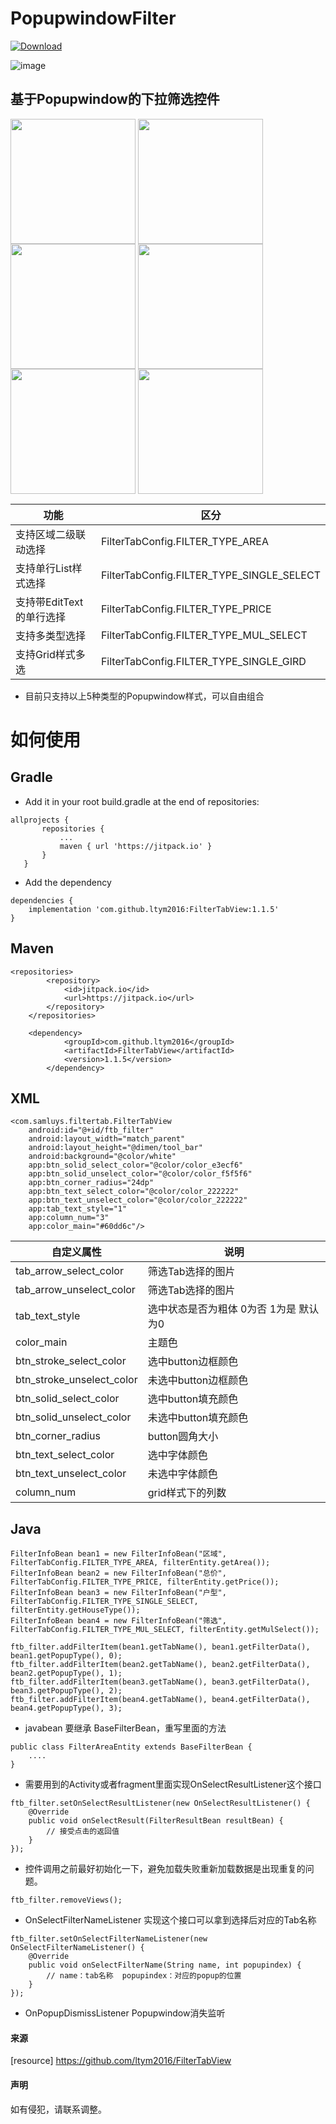 # PopupwindowFilter


[![Download](https://img.shields.io/badge/DownloadApp-2.1M-ff69b4.svg) ](https://www.lanzous.com/i7mn71a)

![image](download_qrcode.png)

## 基于Popupwindow的下拉筛选控件
<img src="https://github.com/maiduoduo/PopupwindowFilter/blob/master/video2gif_20180713_144109.gif" width="200"  align=center /> <img src="https://github.com/maiduoduo/PopupwindowFilter/blob/master/Screenshot1.png" width="200"  align=center /> <img src="https://github.com/maiduoduo/PopupwindowFilter/blob/master/Screenshot2.png" width="200"  align=center />
<img src="https://github.com/maiduoduo/PopupwindowFilter/blob/master/Screenshot3.png" width="200"  align=center /> <img src="https://github.com/maiduoduo/PopupwindowFilter/blob/master/Screenshot4.png" width="200"  align=center /> <img src="https://github.com/maiduoduo/PopupwindowFilter/blob/master/Screenshot5.png" width="200"  align=center />


功能|区分
---|---
支持区域二级联动选择| FilterTabConfig.FILTER_TYPE_AREA
支持单行List样式选择 |FilterTabConfig.FILTER_TYPE_SINGLE_SELECT
支持带EditText的单行选择 |FilterTabConfig.FILTER_TYPE_PRICE
支持多类型选择| FilterTabConfig.FILTER_TYPE_MUL_SELECT
支持Grid样式多选| FilterTabConfig.FILTER_TYPE_SINGLE_GIRD
- 目前只支持以上5种类型的Popupwindow样式，可以自由组合
# 如何使用
## Gradle
- Add it in your root build.gradle at the end of repositories:
 ```
allprojects {
		repositories {
			...
			maven { url 'https://jitpack.io' }
		}
	}
```
- Add the dependency
```
dependencies {        
    implementation 'com.github.ltym2016:FilterTabView:1.1.5'
}

```

## Maven
```
<repositories>
		<repository>
		    <id>jitpack.io</id>
		    <url>https://jitpack.io</url>
		</repository>
	</repositories>
	
	<dependency>
    	    <groupId>com.github.ltym2016</groupId>
    	    <artifactId>FilterTabView</artifactId>
    	    <version>1.1.5</version>
    	</dependency>
```
## XML
```
<com.samluys.filtertab.FilterTabView
    android:id="@+id/ftb_filter"
    android:layout_width="match_parent"
    android:layout_height="@dimen/tool_bar"
    android:background="@color/white"
    app:btn_solid_select_color="@color/color_e3ecf6"
    app:btn_solid_unselect_color="@color/color_f5f5f6"
    app:btn_corner_radius="24dp"
    app:btn_text_select_color="@color/color_222222"
    app:btn_text_unselect_color="@color/color_222222"
    app:tab_text_style="1"
    app:column_num="3"
    app:color_main="#60dd6c"/>
```
自定义属性|说明
---|---
tab_arrow_select_color | 筛选Tab选择的图片
tab_arrow_unselect_color|筛选Tab选择的图片
tab_text_style | 选中状态是否为粗体 0为否 1为是 默认为0
color_main | 主题色
btn_stroke_select_color| 选中button边框颜色 
btn_stroke_unselect_color|未选中button边框颜色 
btn_solid_select_color |选中button填充颜色
btn_solid_unselect_color| 未选中button填充颜色
btn_corner_radius | button圆角大小
btn_text_select_color| 选中字体颜色
btn_text_unselect_color| 未选中字体颜色
column_num |grid样式下的列数

## Java
```
FilterInfoBean bean1 = new FilterInfoBean("区域", FilterTabConfig.FILTER_TYPE_AREA, filterEntity.getArea());
FilterInfoBean bean2 = new FilterInfoBean("总价", FilterTabConfig.FILTER_TYPE_PRICE, filterEntity.getPrice());
FilterInfoBean bean3 = new FilterInfoBean("户型", FilterTabConfig.FILTER_TYPE_SINGLE_SELECT, filterEntity.getHouseType());
FilterInfoBean bean4 = new FilterInfoBean("筛选", FilterTabConfig.FILTER_TYPE_MUL_SELECT, filterEntity.getMulSelect());

ftb_filter.addFilterItem(bean1.getTabName(), bean1.getFilterData(), bean1.getPopupType(), 0);
ftb_filter.addFilterItem(bean2.getTabName(), bean2.getFilterData(), bean2.getPopupType(), 1);
ftb_filter.addFilterItem(bean3.getTabName(), bean3.getFilterData(), bean3.getPopupType(), 2);
ftb_filter.addFilterItem(bean4.getTabName(), bean4.getFilterData(), bean4.getPopupType(), 3);
```
- javabean 要继承 BaseFilterBean，重写里面的方法
```
public class FilterAreaEntity extends BaseFilterBean {
    ....
}
```
- 需要用到的Activity或者fragment里面实现OnSelectResultListener这个接口
```
ftb_filter.setOnSelectResultListener(new OnSelectResultListener() {
    @Override
    public void onSelectResult(FilterResultBean resultBean) {
        // 接受点击的返回值
    }
});
```
- 控件调用之前最好初始化一下，避免加载失败重新加载数据是出现重复的问题。
```
ftb_filter.removeViews();
```
- OnSelectFilterNameListener  实现这个接口可以拿到选择后对应的Tab名称
```
ftb_filter.setOnSelectFilterNameListener(new OnSelectFilterNameListener() {
    @Override
    public void onSelectFilterName(String name, int popupindex) {
        // name：tab名称  popupindex：对应的popup的位置
    }
});
```
- OnPopupDismissListener  Popupwindow消失监听


#### 来源
[resource] https://github.com/ltym2016/FilterTabView


#### 声明
如有侵犯，请联系调整。
